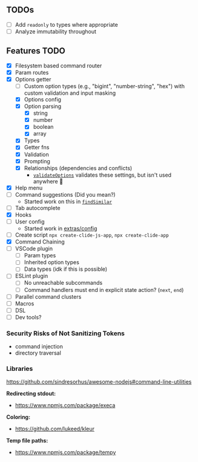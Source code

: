 ## TODOs

- [ ] Add `readonly` to types where appropriate
- [ ] Analyze immutability throughout

## Features TODO

- [x] Filesystem based command router
- [x] Param routes
- [x] Options getter
  - [ ] Custom option types (e.g., "bigint", "number-string", "hex") with custom
        validation and input masking
  - [x] Options config
  - [x] Option parsing
    - [x] string
    - [x] number
    - [x] boolean
    - [x] array
  - [x] Types
  - [x] Getter fns
  - [x] Validation
  - [x] Prompting
  - [x] Relationships (dependencies and conflicts)
    - [`validateOptions`](/packages/clide-js/src/core/options/validate-options.ts) validates these settings, but isn't used anywhere 🤔
- [x] Help menu
- [ ] Command suggestions (Did you mean?)
  - Started work on this in [`findSimilar`](/packages/clide-js/src/utils/find-similar.ts)
- [ ] Tab autocomplete
- [x] Hooks
- [ ] User config
  - Started work in [extras/config](/packages/extras/src/config/)
- [ ] Create script `npx create-clide-js-app`, `npx create-clide-app`
- [x] Command Chaining
- [ ] VSCode plugin
  - [ ] Param types
  - [ ] Inherited option types
  - [ ] Data types (idk if this is possible)
- [ ] ESLint plugin
  - [ ] No unreachable subcommands
  - [ ] Command handlers must end in explicit state action? (`next`, `end`)
- [ ] Parallel command clusters
- [ ] Macros
- [ ] DSL
- [ ] Dev tools?

### Security Risks of Not Sanitizing Tokens

- command injection
- directory traversal

### Libraries

https://github.com/sindresorhus/awesome-nodejs#command-line-utilities

**Redirecting stdout:**

- https://www.npmjs.com/package/execa

**Coloring:**

- https://github.com/lukeed/kleur

**Temp file paths:**

- https://www.npmjs.com/package/tempy
